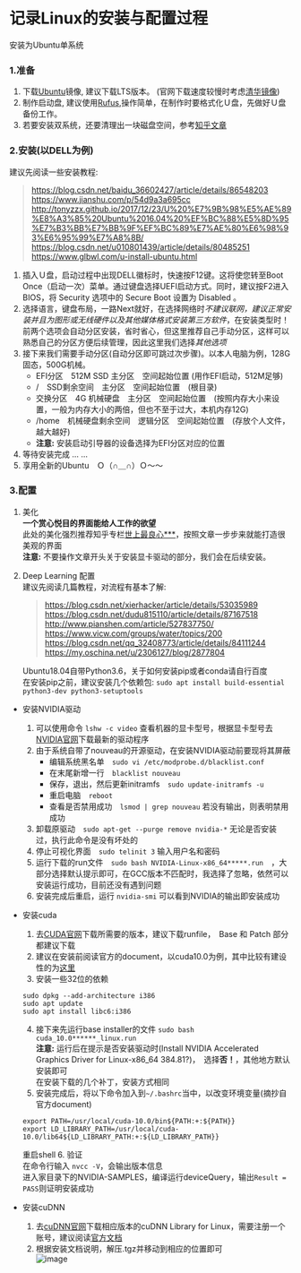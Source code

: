 # 记录Linux的安装与配置过程
安装为Ubuntu单系统
### 1.准备
1. 下载[Ubuntu](https://www.ubuntu.com/index_kylin)镜像, 建议下载LTS版本。
(官网下载速度较慢时考虑[清华镜像](https://mirrors.tuna.tsinghua.edu.cn/))
2. 制作启动盘, 建议使用[Rufus](https://rufus.ie/),操作简单，在制作时要格式化Ｕ盘，先做好Ｕ盘备份工作。
3. 若要安装双系统，还要清理出一块磁盘空间，参考[知乎文章](https://zhuanlan.zhihu.com/p/35970220)

### 2.安装(以DELL为例)
建议先阅读一些安装教程:  
> https://blog.csdn.net/baidu_36602427/article/details/86548203  
> https://www.jianshu.com/p/54d9a3a695cc  
> http://tonyzzx.github.io/2017/12/23/U%20%E7%9B%98%E5%AE%89%E8%A3%85%20Ubuntu%2016.04%20%EF%BC%88%E5%8D%95%E7%B3%BB%E7%BB%9F%EF%BC%89%E7%AE%80%E6%98%93%E6%95%99%E7%A8%8B/  
> https://blog.csdn.net/u010801439/article/details/80485251  
> https://www.glbwl.com/u-install-ubuntu.html  

1. 插入Ｕ盘，启动过程中出现DELL徽标时，快速按F12键。这将使您转至Boot Once（启动一次）菜单。通过键盘选择UEFI启动方式。同时，建议按F2进入BIOS，将 Security 选项中的 Secure Boot 设置为 Disabled 。
2. 选择语言，键盘布局，一路Next就好，在选择网络时*不建议联网，建议正常安装并且为图形或无线硬件以及其他媒体格式安装第三方软件*，在安装类型时！  
前两个选项会自动分区安装，省时省心，但这里推荐自己手动分区，这样可以熟悉自己的分区方便后续管理，因此这里我们选择*其他选项*  
3. 接下来我们需要手动分区(自动分区即可跳过次步骤)。以本人电脑为例，128G固态，500G机械。  
    * EFI分区　512M SSD 主分区　空间起始位置 (用作EFI启动，512M足够)
    * /　SSD剩余空间　主分区　空间起始位置　(根目录)
    * 交换分区　4G 机械硬盘　主分区　空间起始位置　(按照内存大小来设置，一般为内存大小的两倍，但也不至于过大，本机内存12G)
    * /home　机械硬盘剩余空间　逻辑分区　空间起始位置　(存放个人文件，越大越好)
    * **注意:** 安装启动引导器的设备选择为EFI分区对应的位置  
4. 等待安装完成 ... ... 
5. 享用全新的Ubuntu　Ｏ（∩＿∩）Ｏ～～

### 3.配置
1. 美化  
**一个赏心悦目的界面能给人工作的欲望**  
此处的美化强烈推荐知乎专栏[世上最良心***](https://zhuanlan.zhihu.com/p/63584709)，按照文章一步步来就能打造很美观的界面  
**注意:** 不要操作文章开头关于安装显卡驱动的部分，我们会在后续安装。
2. Deep Learning 配置  
    建议先阅读几篇教程，对流程有基本了解:  
    > https://blog.csdn.net/xierhacker/article/details/53035989  
    > https://blog.csdn.net/dudu815110/article/details/87167518  
    > http://www.pianshen.com/article/527837750/  
    > https://www.vicw.com/groups/water/topics/200  
    > https://blog.csdn.net/qq_32408773/article/details/84111244  
    > https://my.oschina.net/u/2306127/blog/2877804  

    Ubuntu18.04自带Python3.6，关于如何安装pip或者conda请自行百度  
    在安装pip之前，建议安装几个依赖包: `sudo apt install build-essential python3-dev python3-setuptools`
* 安装NVIDIA驱动  
    1. 可以使用命令 `lshw -c video` 查看机器的显卡型号，根据显卡型号去[NVIDIA官网](https://www.nvidia.cn/)下载最新的驱动程序  
    2. 由于系统自带了nouveau的开源驱动，在安装NVIDIA驱动前要现将其屏蔽
        * 编辑系统黑名单　`sudo vi /etc/modprobe.d/blacklist.conf`
        * 在末尾新增一行　`blacklist nouveau`
        * 保存，退出，然后更新initramfs　`sudo update-initramfs -u`
        * 重启电脑　`reboot`
        * 查看是否禁用成功　`lsmod | grep nouveau` 若没有输出，则表明禁用成功  
    3. 卸载原驱动　`sudo apt-get --purge remove nvidia-*` 无论是否安装过，执行此命令是没有坏处的  
    4. 停止可视化界面　`sudo telinit 3` 输入用户名和密码
    5. 运行下载的run文件　`sudo bash NVIDIA-Linux-x86_64*****.run`　，大部分选择默认提示即可，在GCC版本不匹配时，我选择了忽略，依然可以安装运行成功，目前还没有遇到问题  
    6. 安装完成后重启，运行 `nvidia-smi` 可以看到NVIDIA的输出即安装成功

* 安装cuda  
    1. 去[CUDA官网](https://developer.nvidia.com/cuda-downloads)下载所需要的版本，建议下载runfile，　Base 和 Patch 部分都建议下载
    2. 建议在安装前阅读官方的document，以cuda10.0为例，其中比较有建设性的为[这里](https://docs.nvidia.com/cuda/archive/10.0/cuda-quick-start-guide/index.html#ubuntu-x86_64)  
    3. 安装一些32位的依赖  
    ```
    sudo dpkg --add-architecture i386  
    sudo apt update  
    sudo apt install libc6:i386  
    ```
    4. 接下来先运行base installer的文件 `sudo bash cuda_10.0******_linux.run`  
    **注意:** 运行后在提示是否安装驱动时(Install NVIDIA Accelerated Graphics Driver for Linux-x86_64 384.81?)，　选择**否！**，其他地方默认安装即可  
    在安装下载的几个补丁，安装方式相同  
    5. 安装完成后，将以下命令加入到`~/.bashrc`当中，以改变环境变量(摘抄自官方document)  
    ```
    export PATH=/usr/local/cuda-10.0/bin${PATH:+:${PATH}}
    export LD_LIBRARY_PATH=/usr/local/cuda-10.0/lib64${LD_LIBRARY_PATH:+:${LD_LIBRARY_PATH}}
    ```
    重启shell
    6. 验证  
    在命令行输入 `nvcc -V`，会输出版本信息  
    进入家目录下的NVIDIA-SAMPLES，编译运行deviceQuery，输出`Result = PASS`则证明安装成功

* 安装cuDNN
    1. 去[cuDNN官网](https://developer.nvidia.com/cudnn)下载相应版本的cuDNN Library for Linux，需要注册一个账号，建议阅读[官方文档](https://docs.nvidia.com/deeplearning/sdk/cudnn-install/index.html#installlinux-tar)
    2. 根据安装文档说明，解压.tgz并移动到相应的位置即可  
    ![image]()






